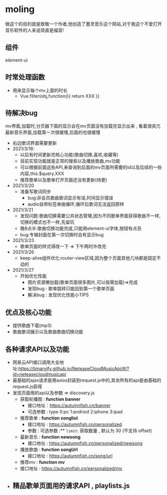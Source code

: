 # moling
做这个的目的就是致敬一个作者,他创造了墨灵音乐这个网站,对于我这个不爱打开音乐软件的人来说简直是福音!
## 组件
element-ui
## 时常处理函数
- 用来显示每个mv上面的时长
  - Vue.filter(obj,function(){
    return XXX
     })
## 待解决bug
mv界面,加载时,分页器下面的显示会在mv页面没有加载完显示出来 , 看着很突兀 
最新音乐界面,加载第一次很缓慢,后面的也很缓慢
- 右边歌词界面需要更新
- 2021/3/18:
  - 以后有时间更新完核心功能(歌曲切换,喜欢,收藏等)
  - 目前实现功能就是正常的搜索以及播放歌曲,mv功能
  - 可以根据前面这些API,来查询到后面的mv页面所需要的id以及后续的一些内容,this.$query.XXX
  - 推荐歌单以及歌单打开页面还没有更新(待更)
- 2021/3/20
  - 准备写歌词同步
    - bug:非会员歌曲歌词显示有误,时间显示错误
    - audio自带标签单曲循环,循环后歌词无法返回原样
- 2021/3/21
  - 发现问题:歌曲切换需要公共状态管理,因为不同歌单界面获得歌曲不一样,切换的模式也不一样,先留坑
  - 晚8点半:歌曲切换功能完成,只能用element-ui字体,按钮有点丑
  - bug:专辑封面在第一次切换时会有显示bug
- 2021/3/23
  - 歌单页面的样式得改一下 => 下午两时许改完
- 2021/3/26
  - keep-alive组件优化:router-view区域,因为整个页面其他几块都是固定不动的
- 2021/3/27
  - 开始优化性能
    - 图片资源懒加载(歌单页面很多图片,可以按需加载)=>完成
    - 发现bug : 歌单跳转只能回到第一个歌单页面
    - 解决bug : 发现优化性能小TIPS
## 优点及核心功能
  - 提供歌曲下载(mp3)
  - 歌曲歌词展示以及歌曲歌曲切换功能
  
## 各种请求API以及功能
  - 网易云API接口调用大全地址:https://binaryify.github.io/NeteaseCloudMusicApi/#/?id=neteasecloudmusicapi
  - 最基础的ajax请求是用axios封装到request.js中的,其余所有的api是由基础的request.js获得
  - 发现页面用的api以及参数 => discovery.js
    - 获取轮播图 :  **function banner**
      - 接口地址：https://autumnfish.cn/banner
      - 可选参数 : type  0:pc 1:andriod 2:iphone 3:ipad
    - 推荐歌单 : **function songlist**
      - 接口地址 :  https://autumnfish.cn/personalized
      -  参数 : 可选参数 :** `limit`: 获取数量 , 默认为 30 (不支持 offset)
    - 最新音乐 : **function newsong**
      - 接口地址 :  https://autumnfish.cn/personalized/newsong
    - 播放歌曲 : **function songUrl**
      - 接口地址 : https://autumnfish.cn/song/url
    -  推荐mv : **function mv**
      - 接口地址 : https://autumnfish.cn/personalized/mv
  - 精品歌单页面用的请求API , **playlists.js**
    - 
